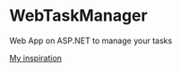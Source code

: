 # WebTaskManager
Web App on ASP.NET to manage your tasks

[My inspiration](https://chat.openai.com/share/f11b7950-89ae-46f9-99ca-572bee11ded4)
